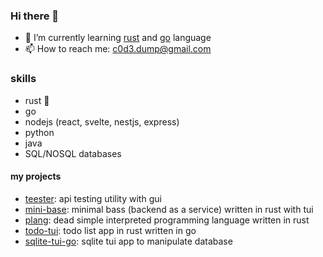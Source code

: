 ### Hi there 👋
 
- 🌱 I’m currently learning [rust](https://www.rust-lang.org) and [go](https://go.dev/) language
- 📫 How to reach me: c0d3.dump@gmail.com

### skills
- rust 🦀
- go
- nodejs (react, svelte, nestjs, express)
- python
- java
- SQL/NOSQL databases

#### my projects
- [teester](https://github.com/c0d3-dump/teester): api testing utility with gui 
- [mini-base](https://github.com/c0d3-dump/mini-base): minimal bass (backend as a service) written in rust with tui
- [plang](https://github.com/c0d3-dump/plang): dead simple interpreted programming language written in rust 
- [todo-tui](https://github.com/c0d3-dump/todo-tui): todo list app in rust written in go 
- [sqlite-tui-go](https://github.com/c0d3-dump/sqlite-tui-go): sqlite tui app to manipulate database
